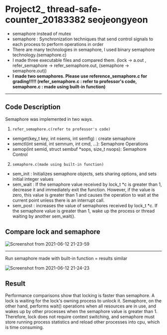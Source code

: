 # Project2_ thread-safe-counter_20183382 seojeongyeon
+ semaphore instead of mutex
+ semaphore : Synchronization techniques that send control signals to each process to perform operations in order
+ There are many technologies in semaphore, I used binary semaphore technology.(semaphore.c) 
+ I made three executable files and compared them. (lock -> a.out , refer_semaphore -> refer_semaphore.out, (semaphore -> semaphore.out))
+ **I made two semaphores. Please use reference_semaphore.c for grading!!!!! (refer_semaphore.c : refer to professor's code, semaphore.c : made using built-in function)**

<hr>

## Code Description
Semaphore was implemented in two ways.
1. `refer_semaphore.c(refer to professor's code)`
+ semget(key_t key, int nsems, int semflg) : create semaphore
+ semctl(int semid, int semnum, int cmd, ...): Semaphore Operations
+ semop(int semid, struct sembuf *sops, size_t nsops): Semaphore Control

2. `semaphore.c(made using built-in function)`
+ sem_init : Initializes semaphore objects, sets sharing options, and sets initial integer values
+ sem_wait : If the semaphore value received by lock_t *c is greater than 1, decrease it and immediately exit the function. However, if the value is zero, this value is greater than 1 and causes the operation to wait at the current point unless there is an interrupt call.
+ sem_post : increases the value of semaphores received by lock_t *c. If the semaphore value is greater than 1, wake up the process or thread waiting by another sem_wait().

## Compare lock and semaphore
![Screenshot from 2021-06-12 21-23-59](https://user-images.githubusercontent.com/43339377/121776261-d7d5ac80-cbc6-11eb-855f-eff88a0bd63e.png)
<hr>
Run semaphore made with built-in function = results similar

![Screenshot from 2021-06-12 21-24-23](https://user-images.githubusercontent.com/43339377/121776323-2be09100-cbc7-11eb-8934-075cee9966a3.png)




## Result
Performance comparisons show that locking is faster than semaphore. A lock is waiting for the lock's owning process to unlock it. Semaphore, on the other hand, performs wait() operations when all resources are in use, and wakes up by other processes when the semaphore value is greater than 1.
Therefore, lock does not require context switching, and semaphore must store running process statistics and reload other processes into cpu, which is time consuming.

